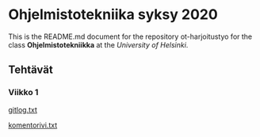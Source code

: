# Ohjelmistotekniika syksy 2020

This is the README.md document for the repository ot-harjoitustyo for the class **Ohjelmistotekniikka** at the *University of Helsinki*. 

## Tehtävät

### Viikko 1
[gitlog.txt](https://github.com/Alex-Elias/ot-harjoitustyo/blob/master/laskarit/viikko1/gitlog.txt)

[komentorivi.txt](https://github.com/Alex-Elias/ot-harjoitustyo/blob/master/laskarit/viikko1/komentorivi.txt)

